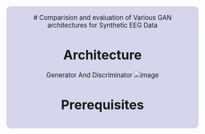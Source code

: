 <div style="border-radius:12px; padding: 20px; background-color: #d5d5ed; font-size:120%; text-align:center">
# Comparision and evaluation of Various GAN architectures for Synthetic EEG Data

# Architecture
Generator And Discriminator
![image](https://github.com/saumitkunder/EEG-DATA-SYNTHESIS-USING-GANS/assets/109196162/384f0c78-1ecc-4d26-bac1-b26d736b9739)

# Prerequisites 

